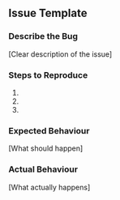 ## Issue Template

### Describe the Bug
[Clear description of the issue]

### Steps to Reproduce
1. 
2. 
3. 

### Expected Behaviour
[What should happen]

### Actual Behaviour
[What actually happens]


